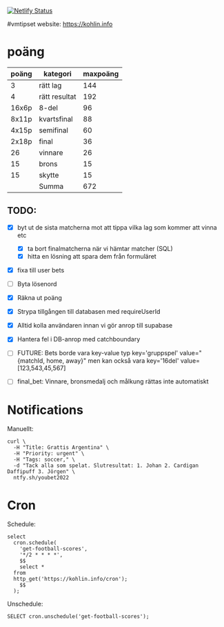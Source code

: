[![Netlify Status](https://api.netlify.com/api/v1/badges/101397de-a069-4b09-8e45-18d1e8d2a2b4/deploy-status)](https://app.netlify.com/sites/kohlin/deploys)

#vmtipset
website: https://kohlin.info
# poäng 

| poäng | kategori      | maxpoäng |
| ----- | ------------- | -------- |
| 3     | rätt lag      | 144      |
| 4     | rätt resultat | 192      |
| 16x6p | 8-del         | 96       |
| 8x11p | kvartsfinal   | 88       |
| 4x15p | semifinal     | 60       |
| 2x18p | final         | 36       |
| 26    | vinnare       | 26       |
| 15    | brons         | 15       |
| 15    | skytte        | 15       |
|       |    Summa      |      672 |



##  TODO:  

- [x] byt ut de sista matcherna mot att tippa vilka lag som kommer att vinna etc
  - [x] ta bort finalmatcherna när vi hämtar matcher (SQL)
  - [x] hitta en lösning att spara dem från formuläret

- [x] fixa till user bets
- [ ] Byta lösenord
- [x] Räkna ut poäng 
- [x] Strypa tillgången till databasen med requireUserId
- [x] Alltid kolla användaren innan vi gör anrop till supabase
- [x] Hantera fel i DB-anrop med catchboundary
- [ ] FUTURE:  Bets borde vara key-value typ 
  key='gruppspel' value="{matchId, home, away}" men kan också vara 
  key='16del' value=[123,543,45,567]
- [ ] final_bet: Vinnare, bronsmedalj och målkung rättas inte automatiskt


# Notifications
Manuellt:
```
curl \
  -H "Title: Grattis Argentina" \
  -H "Priority: urgent" \
  -H "Tags: soccer," \
  -d "Tack alla som spelat. Slutresultat: 1. Johan 2. Cardigan Daffipuff 3. Jörgen" \
  ntfy.sh/youbet2022
```

# Cron

Schedule:
```
select
  cron.schedule(
    'get-football-scores',
    '*/2 * * * *',
    $$
    select *
  from
  http_get('https://kohlin.info/cron');
    $$
  );
```

Unschedule:
```
SELECT cron.unschedule('get-football-scores');
```





